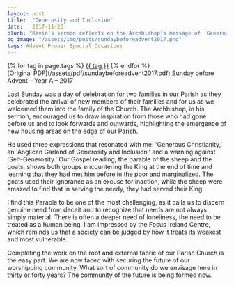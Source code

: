 ```yaml
---
layout: post
title:  "Generosity and Inclusion"
date:   2017-11-26
blurb: "Kevin's sermon reflects on the Archbishop's message of 'Generous Christianity' and the parable of the sheep and the goats. He emphasizes the importance of serving the poor and marginalized as a way of serving Christ, and challenges the congregation to consider the future of their worshipping community. The sermon calls for a community that embodies a 'Garland of Generosity and Inclusion' and warns against 'Self-Generosity'."
og_image: "/assets/img/posts/sundaybeforeadvent2017.png"
tags: Advent Proper Special_Occasions
---    
```

<div class="tag-pills">
    {% for tag in page.tags %}
    <a href="{{ site.baseurl }}/tag/{{ tag | slugify }}" class="tag-pill">{{ tag }}</a>
    {% endfor %}
</div>
[Original PDF](/assets/pdf/sundaybeforeadvent2017.pdf)
Sunday before Advent – Year A – 2017

Last Sunday was a day of celebration for two families in our Parish as they celebrated the arrival of new members of their families and for us as we welcomed them into the family of the Church. The Archbishop, in his sermon, encouraged us to draw inspiration from those who had gone before us and to look forwards and outwards, highlighting the emergence of new housing areas on the edge of our Parish.

He used three expressions that resonated with me: 'Generous Christianity,' an 'Anglican Garland of Generosity and Inclusion,' and a warning against 'Self-Generosity.' Our Gospel reading, the parable of the sheep and the goats, shows both groups encountering the King at the end of time and learning that they had met him before in the poor and marginalized. The goats used their ignorance as an excuse for inaction, while the sheep were amazed to find that in serving the needy, they had served their King.

I find this Parable to be one of the most challenging, as it calls us to discern genuine need from deceit and to recognize that needs are not always simply material. There is often a deeper need of loneliness, the need to be treated as a human being. I am impressed by the Focus Ireland Centre, which reminds us that a society can be judged by how it treats its weakest and most vulnerable.

Completing the work on the roof and external fabric of our Parish Church is the easy part. We are now faced with securing the future of our worshipping community. What sort of community do we envisage here in thirty or forty years? The community of the future is being formed now.
